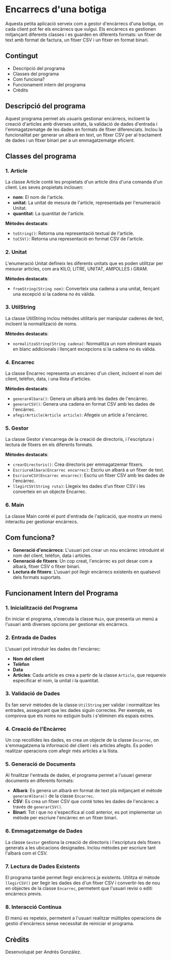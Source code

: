 # Encarrecs d'una botiga

Aquesta petita aplicació serveix com a gestor d'encàrrecs d'una botiga, on cada client pot fer els encàrrecs que vulgui. Els encàrrecs es gestionen mitjançant diferents classes i es guarden en diferents formats: un fitxer de text amb format de factura, un fitxer CSV i un fitxer en format binari.

## Contingut
- Descripció del programa
- Classes del programa
- Com funciona?
- Funcionament intern del programa
- Crèdits

## Descripció del programa
Aquest programa permet als usuaris gestionar encàrrecs, incloent la creació d'articles amb diverses unitats, la validació de dades d'entrada i l'emmagatzematge de les dades en formats de fitxer diferenciats. Inclou la funcionalitat per generar un albarà en text, un fitxer CSV per al tractament de dades i un fitxer binari per a un emmagatzematge eficient.

## Classes del programa

### 1. Article
La classe Article conté les propietats d'un article dins d'una comanda d'un client. Les seves propietats inclouen:
- **nom**: El nom de l'article.
- **unitat**: La unitat de mesura de l'article, representada per l'enumeració Unitat.
- **quantitat**: La quantitat de l'article.

**Mètodes destacats**:
- `toString()`: Retorna una representació textual de l'article.
- `toCSV()`: Retorna una representació en format CSV de l'article.

### 2. Unitat
L'enumeració Unitat defineix les diferents unitats que es poden utilitzar per mesurar articles, com ara KILO, LITRE, UNITAT, AMPOLLES i GRAM.

**Mètodes destacats**:
- `fromString(String nom)`: Converteix una cadena a una unitat, llençant una excepció si la cadena no és vàlida.

### 3. UtilString
La classe UtilString inclou mètodes utilitaris per manipular cadenes de text, incloent la normalització de noms.

**Mètodes destacats**:
- `normalitzaString(String cadena)`: Normalitza un nom eliminant espais en blanc addicionals i llençant excepcions si la cadena no és vàlida.

### 4. Encarrec
La classe Encarrec representa un encàrrec d'un client, incloent el nom del client, telèfon, data, i una llista d'articles.

**Mètodes destacats**:
- `generarAlbara()`: Genera un albarà amb les dades de l'encàrrec.
- `generarCSV()`: Genera una cadena en format CSV amb les dades de l'encàrrec.
- `afegirArticle(Article article)`: Afegeix un article a l'encàrrec.

### 5. Gestor
La classe Gestor s'encarrega de la creació de directoris, i l'escriptura i lectura de fitxers en els diferents formats.

**Mètodes destacats**:
- `crearDirectoris()`: Crea directoris per emmagatzemar fitxers.
- `EscriureAlbara(Encarrec encarrec)`: Escriu un albarà a un fitxer de text.
- `EscriureCSV(Encarrec encarrec)`: Escriu un fitxer CSV amb les dades de l'encàrrec.
- `llegirCSV(String ruta)`: Llegeix les dades d'un fitxer CSV i les converteix en un objecte Encarrec.

### 6. Main
La classe Main conté el punt d'entrada de l'aplicació, que mostra un menú interactiu per gestionar encàrrecs.

## Com funciona?
- **Generació d'encàrrecs**: L'usuari pot crear un nou encàrrec introduint el nom del client, telèfon, data i articles.
- **Generació de fitxers**: Un cop creat, l'encàrrec es pot desar com a albarà, fitxer CSV o fitxer binari.
- **Lectura de fitxers**: L'usuari pot llegir encàrrecs existents en qualsevol dels formats suportats.

## Funcionament Intern del Programa

### 1. Inicialització del Programa
En iniciar el programa, s'executa la classe `Main`, que presenta un menú a l'usuari amb diverses opcions per gestionar els encàrrecs.

### 2. Entrada de Dades
L'usuari pot introduir les dades de l'encàrrec:
- **Nom del client**
- **Telèfon**
- **Data**
- **Articles**: Cada article es crea a partir de la classe `Article`, que requereix especificar el nom, la unitat i la quantitat.

### 3. Validació de Dades
Es fan servir mètodes de la classe `UtilString` per validar i normalitzar les entrades, assegurant que les dades siguin correctes. Per exemple, es comprova que els noms no estiguin buits i s'eliminen els espais extres.

### 4. Creació de l'Encàrrec
Un cop recollides les dades, es crea un objecte de la classe `Encarrec`, on s'emmagatzema la informació del client i els articles afegits. Es poden realitzar operacions com afegir més articles a la llista.

### 5. Generació de Documents
Al finalitzar l'entrada de dades, el programa permet a l'usuari generar documents en diferents formats:
- **Albarà**: Es genera un albarà en format de text pla mitjançant el mètode `generarAlbara()` de la classe `Encarrec`.
- **CSV**: Es crea un fitxer CSV que conté totes les dades de l'encàrrec a través de `generarCSV()`.
- **Binari**: Tot i que no s'especifica al codi anterior, es pot implementar un mètode per escriure l'encàrrec en un fitxer binari.

### 6. Emmagatzematge de Dades
La classe `Gestor` gestiona la creació de directoris i l'escriptura dels fitxers generats a les ubicacions designades. Inclou mètodes per escriure tant l'albarà com el CSV.

### 7. Lectura de Dades Existents
El programa també permet llegir encàrrecs ja existents. Utilitza el mètode `llegirCSV()` per llegir les dades des d'un fitxer CSV i convertir-les de nou en objectes de la classe `Encarrec`, permetent que l'usuari revisi o editi encàrrecs previs.

### 8. Interacció Contínua
El menú es repeteix, permetent a l'usuari realitzar múltiples operacions de gestió d'encàrrecs sense necessitat de reiniciar el programa.

## Crèdits
Desenvolupat per Andrés González.
